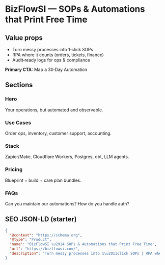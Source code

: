 # BizFlowSI — SOPs & Automations that Print Free Time
## Value props
- Turn messy processes into 1‑click SOPs
- RPA where it counts (orders, tickets, finance)
- Audit‑ready logs for ops & compliance

**Primary CTA:** Map a 30‑Day Automation

## Sections
### Hero
Your operations, but automated and observable.

### Use Cases
Order ops, inventory, customer support, accounting.

### Stack
Zapier/Make, Cloudflare Workers, Postgres, dbt, LLM agents.

### Pricing
Blueprint + build + care plan bundles.

### FAQs
Can you maintain our automations? How do you handle auth?

## SEO JSON-LD (starter)
```json
{
  "@context": "https://schema.org",
  "@type": "Product",
  "name": "BizFlowSI \u2014 SOPs & Automations that Print Free Time",
  "url": "https://bizflowsi.com/",
  "description": "Turn messy processes into 1\u2011click SOPs | RPA where it counts (orders, tickets, finance) | Audit\u2011ready logs for ops & compliance"
}
```
